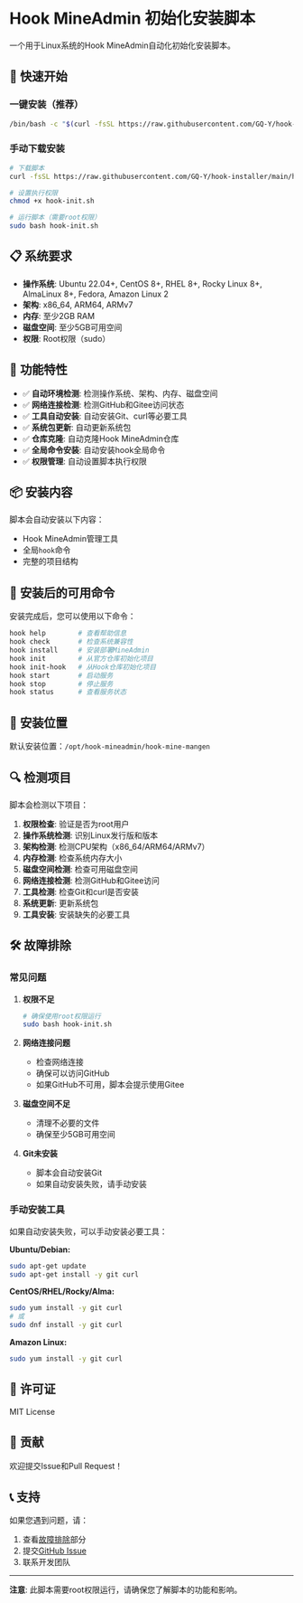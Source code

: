 # Hook MineAdmin 初始化安装脚本

一个用于Linux系统的Hook MineAdmin自动化初始化安装脚本。

## 🚀 快速开始

### 一键安装（推荐）

```bash
/bin/bash -c "$(curl -fsSL https://raw.githubusercontent.com/GQ-Y/hook-installer/main/hook-init.sh)"
```

### 手动下载安装

```bash
# 下载脚本
curl -fsSL https://raw.githubusercontent.com/GQ-Y/hook-installer/main/hook-init.sh -o hook-init.sh

# 设置执行权限
chmod +x hook-init.sh

# 运行脚本（需要root权限）
sudo bash hook-init.sh
```

## 📋 系统要求

- **操作系统**: Ubuntu 22.04+, CentOS 8+, RHEL 8+, Rocky Linux 8+, AlmaLinux 8+, Fedora, Amazon Linux 2
- **架构**: x86_64, ARM64, ARMv7
- **内存**: 至少2GB RAM
- **磁盘空间**: 至少5GB可用空间
- **权限**: Root权限（sudo）

## 🔧 功能特性

- ✅ **自动环境检测**: 检测操作系统、架构、内存、磁盘空间
- ✅ **网络连接检测**: 检测GitHub和Gitee访问状态
- ✅ **工具自动安装**: 自动安装Git、curl等必要工具
- ✅ **系统包更新**: 自动更新系统包
- ✅ **仓库克隆**: 自动克隆Hook MineAdmin仓库
- ✅ **全局命令安装**: 自动安装hook全局命令
- ✅ **权限管理**: 自动设置脚本执行权限

## 📦 安装内容

脚本会自动安装以下内容：

- Hook MineAdmin管理工具
- 全局`hook`命令
- 完整的项目结构

## 🎯 安装后的可用命令

安装完成后，您可以使用以下命令：

```bash
hook help        # 查看帮助信息
hook check       # 检查系统兼容性
hook install     # 安装部署MineAdmin
hook init        # 从官方仓库初始化项目
hook init-hook   # 从Hook仓库初始化项目
hook start       # 启动服务
hook stop        # 停止服务
hook status      # 查看服务状态
```

## 📁 安装位置

默认安装位置：`/opt/hook-mineadmin/hook-mine-mangen`

## 🔍 检测项目

脚本会检测以下项目：

1. **权限检查**: 验证是否为root用户
2. **操作系统检测**: 识别Linux发行版和版本
3. **架构检测**: 检测CPU架构（x86_64/ARM64/ARMv7）
4. **内存检测**: 检查系统内存大小
5. **磁盘空间检测**: 检查可用磁盘空间
6. **网络连接检测**: 检测GitHub和Gitee访问
7. **工具检测**: 检查Git和curl是否安装
8. **系统更新**: 更新系统包
9. **工具安装**: 安装缺失的必要工具

## 🛠️ 故障排除

### 常见问题

1. **权限不足**
   ```bash
   # 确保使用root权限运行
   sudo bash hook-init.sh
   ```

2. **网络连接问题**
   - 检查网络连接
   - 确保可以访问GitHub
   - 如果GitHub不可用，脚本会提示使用Gitee

3. **磁盘空间不足**
   - 清理不必要的文件
   - 确保至少5GB可用空间

4. **Git未安装**
   - 脚本会自动安装Git
   - 如果自动安装失败，请手动安装

### 手动安装工具

如果自动安装失败，可以手动安装必要工具：

**Ubuntu/Debian:**
```bash
sudo apt-get update
sudo apt-get install -y git curl
```

**CentOS/RHEL/Rocky/Alma:**
```bash
sudo yum install -y git curl
# 或
sudo dnf install -y git curl
```

**Amazon Linux:**
```bash
sudo yum install -y git curl
```

## 📄 许可证

MIT License

## 🤝 贡献

欢迎提交Issue和Pull Request！

## 📞 支持

如果您遇到问题，请：

1. 查看[故障排除](#故障排除)部分
2. 提交[GitHub Issue](https://github.com/GQ-Y/hook-installer/issues)
3. 联系开发团队

---

**注意**: 此脚本需要root权限运行，请确保您了解脚本的功能和影响。
